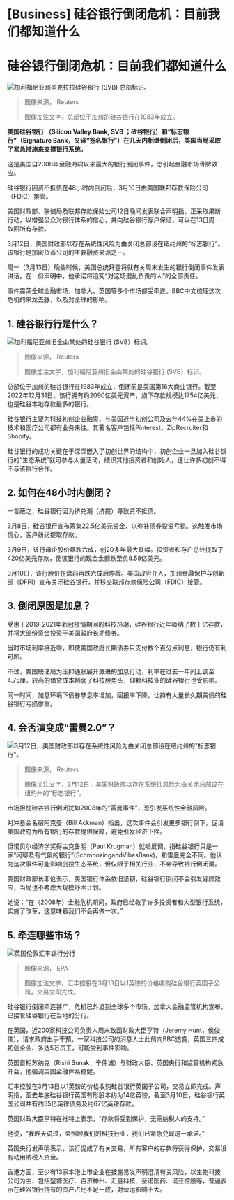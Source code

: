 # [Business] 硅谷银行倒闭危机：目前我们都知道什么

#  硅谷银行倒闭危机：目前我们都知道什么


![加利福尼亚州圣克拉拉硅谷银行 \(SVB\) 总部标识。](_128965116_760c6bb963734859bf860851f0e26e22223b4c510_117_5500_30945500x3094.jpg)

> 图像来源，  Reuters
>
> 图像加注文字，总部位于加州的硅谷银行在1983年成立。

**美国硅谷银行 （Silicon Valley Bank, SVB ；矽谷银行）和“标志银行”（Signature Bank，又译“签名银行”）在几天内相继倒闭后，美国当局采取了紧急措施来支撑银行系统。**

这是美国自2008年金融海啸以来最大的银行倒闭事件，恐引起金融市场骨牌效应。

硅谷银行因资不抵债在48小时内倒闭后，3月10日由美国联邦存款保险公司（FDIC）接管。

美国财政部、联储局及联邦存款保险公司12日晚间发表联合声明指，正采取果断行动，以增强公众对银行体系的信心，并向硅谷银行存户保证，可以在13日周一取回所有存款。

3月12日，美国财政部以存在系统性风险为由关闭总部设在纽约州的“标志银行”。该银行是加密货币公司的主要融资来源之一。

周一（3月13日）晚些时候，美国总统拜登将就有关周末发生的银行倒闭事件发表讲话。在一份声明中，他承诺将追究“对这场混乱负责的人”的全部责任。

事件震荡全球金融市场，加拿大、英国等多个市场都受牵连。BBC中文梳理这次危机的来龙去脉，以及对全球的影响。

##  1\. 硅谷银行行是什么？

![加利福尼亚州旧金山某处的硅谷银行 \(SVB）标识。](_128967934_svb_reuters.jpg)

> 图像来源，  Reuters
>
> 图像加注文字，加利福尼亚州旧金山某处的硅谷银行 (SVB）标识。

总部位于加州的硅谷银行在1983年成立，倒闭前是美国第16大商业银行。截至2022年12月31日，该行拥有约2090亿美元资产，旗下存款规模达1754亿美元，也是硅谷本地存款最多的银行。

硅谷银行主要为科技初创企业融资，与美国近半初创公司及去年44%在美上市的技术和医疗公司都有业务来往。其著名客户包括Pinterest、ZipRecruiter和Shopify。

硅谷银行的成功关键在于深深嵌入了初创世界的结构中，初创企业一旦加入硅谷银行的“生态系统”就可参与大量活动，结识其他投资者和创始人，这让许多初创不得不与该银行合作。

##  2\. 如何在48小时内倒闭？

一言蔽之，硅谷银行因为挤兑潮（挤提）导致资不抵债。

3月8日，硅谷银行宣布筹集22.5亿美元资金，以弥补债券投资亏损。这触发市场信心，客户纷纷提取存款。

3月9日，该行母企股价暴跌六成，创20多年最大跌幅。投资者和存户总计提取了420亿美元存款，使该银行的现金余额跌至负9.58亿美元。

3月10日，该行股价在盘前再跌六成后停牌。美国政府介入，加州金融保护与创新部（DFPI）宣布关闭硅谷银行，并移交联邦存款保险公司（FDIC）接管。

##  3\. 倒闭原因是加息？

受惠于2019-2021年新冠疫情期间的科技热潮，硅谷银行近年吸纳了数十亿存款，并将大部份资金投资于美国政府长期债券。

当时市场利率接近零，即使美国政府长期债券只支付数个百分点利息，银行仍有利可图。

不过，美国联储局为压抑通胀展开激进的加息行动，利率在过去一年间上调至4.75厘。较高的借贷成本削弱了科技股势头，仰赖科技业的硅谷银行也受影响。

同一时间，加息环境下债券孳息率增加，回报率下降，让持有大量长久期美债的硅谷银行亏损惨重。

##  4\. 会否演变成“雷曼2.0”？

![3月12日，美国财政部以存在系统性风险为由关闭总部设在纽约州的"标志银行"。](_128967936_08043f8378527745a5973504b2fd6630717f9645.jpg)

> 图像来源，  Reuters
>
> 图像加注文字，3月12日，美国财政部以存在系统性风险为由关闭总部设在纽约州的“标志银行”。

市场担忧硅谷银行倒闭犹如2008年的“雷曼事件”，恐引发系统性金融风险。

对冲基金名宿阿克曼（Bill Ackman）指出，这次事件会引发更多银行倒下，促请美国政府为所有银行的存款提供保障，避免引发经济下挫。

但诺贝尔经济学奖得主克鲁明（Paul Krugman）就唱反调，指硅谷银行只是一家“闲聊及有气氛的银行”(SchmoozingandVibesBank)，和雷曼完全不同。他认为这次事件可能影响创投生态系统，但仅限于相关行业，不会导致银行倒闭潮。

美国财政部长耶伦表示，美国银行体系依旧坚韧，硅谷银行倒闭不会引发骨牌效应，当局也不考虑大规模纾困计划。

她说：“在（2008年）金融危机期间，政府已经救了许多投资者和大型银行系统，实施了改革，这意味着我们不会再做一次。”

##  5\. 牵连哪些市场？

![英国伦敦汇丰银行分行](_128967935_hsbc_uk_epa.jpg)

> 图像来源，  EPA
>
> 图像加注文字，汇丰控股在3月13日以1英镑的价格收购硅谷银行英国子公司，交易立即完成。

硅谷银行倒闭牵连甚广，危机已外溢到全球多个市场。加拿大金融监管机构宣布，已接管硅谷银行在当地的分行。

在英国，近200家科技公司负责人周末致函财政大臣亨特（Jeremy Hunt，侯俊伟），请求政府出手干预。一家科技公司的消息人士此前向BBC透露，英国三四成初创企业、多达5万员工，可能受到事件影响。

英国首相苏纳克（Rishi Sunak，辛伟诚）与财政大臣、英国央行和监管机构紧急开会，他强调英国金融体系稳健。

汇丰控股在3月13日以1英镑的价格收购硅谷银行英国子公司，交易立即完成。声明指，至去年底硅谷银行英国有形股本约为14亿英镑，截至3月10日，硅谷银行英国公司共有约55亿英镑债务及约67亿英镑存款。

英国财政大臣亨特在推特上表示，“存款将受到保护，无需纳税人的支持。”

他说，“我昨天说过，会照顾我们的科技行业，我们已紧急兑现这一承诺。”

英国央行发声明表示，该行促成了有关交易，所有客户的存款将获得保护，交易没有动用纳税人资金。

香港方面，至少有13家本港上市企业在披露易发声明澄清有关风险，以生物科技公司为主，包括堃博医疗、百济神州、汇量科技、圣诺医药、诺亚控股等，普遍表示在硅谷银行持有的资产占比不足一成，对营运影响不大。


